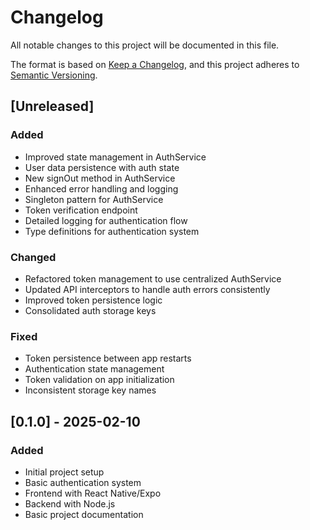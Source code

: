 # Changelog

All notable changes to this project will be documented in this file.

The format is based on [Keep a Changelog](https://keepachangelog.com/en/1.0.0/),
and this project adheres to [Semantic Versioning](https://semver.org/spec/v2.0.0.html).

## [Unreleased]

### Added
- Improved state management in AuthService
- User data persistence with auth state
- New signOut method in AuthService
- Enhanced error handling and logging
- Singleton pattern for AuthService
- Token verification endpoint
- Detailed logging for authentication flow
- Type definitions for authentication system

### Changed
- Refactored token management to use centralized AuthService
- Updated API interceptors to handle auth errors consistently
- Improved token persistence logic
- Consolidated auth storage keys

### Fixed
- Token persistence between app restarts
- Authentication state management
- Token validation on app initialization
- Inconsistent storage key names

## [0.1.0] - 2025-02-10

### Added
- Initial project setup
- Basic authentication system
- Frontend with React Native/Expo
- Backend with Node.js
- Basic project documentation